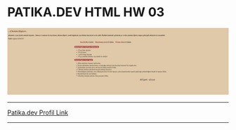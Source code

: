 # PATIKA.DEV HTML HW 03

![Proje Görseli](HTML_hw03.jpg)

---

[Patika.dev Profil Link](https://app.patika.dev/cgtykarasu)

---
